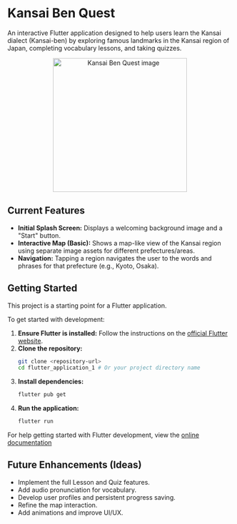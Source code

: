 # Kansai Ben Quest

An interactive Flutter application designed to help users learn the Kansai dialect (Kansai-ben) by exploring famous landmarks in the Kansai region of Japan, completing vocabulary lessons, and taking quizzes.
<p align="center">  <!-- Optional: align="center" or align="left" -->
  <img src="https://github.com/user-attachments/assets/d66a4a42-6b93-4eb8-a003-904de4cb730e" alt="Kansai Ben Quest image" width="300">
</p>

## Current Features

*   **Initial Splash Screen:** Displays a welcoming background image and a "Start" button.
*   **Interactive Map (Basic):** Shows a map-like view of the Kansai region using separate image assets for different prefectures/areas.
*   **Navigation:** Tapping a region navigates the user to the words and phrases for that prefecture (e.g., Kyoto, Osaka).

## Getting Started

This project is a starting point for a Flutter application.

To get started with development:

1.  **Ensure Flutter is installed:** Follow the instructions on the [official Flutter website](https://flutter.dev/docs/get-started/install).
2.  **Clone the repository:**
    ```bash
    git clone <repository-url>
    cd flutter_application_1 # Or your project directory name
    ```
3.  **Install dependencies:**
    ```bash
    flutter pub get
    ```
4.  **Run the application:**
    ```bash
    flutter run
    ```

For help getting started with Flutter development, view the
[online documentation](https://docs.flutter.dev/)

## Future Enhancements (Ideas)

*   Implement the full Lesson and Quiz features.
*   Add audio pronunciation for vocabulary.
*   Develop user profiles and persistent progress saving.
*   Refine the map interaction.
*   Add animations and improve UI/UX.
